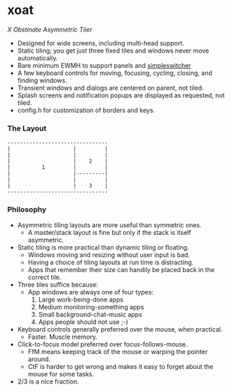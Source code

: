 xoat
====

*X Obstinate Asymmetric Tiler*

* Designed for wide screens, including multi-head support.
* Static tiling; you get just three fixed tiles and windows never move automatically.
* Bare minimum EWMH to support panels and [simpleswitcher](https://github.com/seanpringle/simpleswitcher)
* A few keyboard controls for moving, focusing, cycling, closing, and finding windows.
* Transient windows and dialogs are centered on parent, not tiled.
* Splash screens and notification popups are displayed as requested, not tiled.
* config.h for customization of borders and keys.

### The Layout

	--------------------------------
	|                    |         |
	|                    |         |
	|                    |    2    |
	|          1         |         |
	|                    |---------|
	|                    |         |
	|                    |    3    |
	--------------------------------

### Philosophy

* Asymmetric tiling layouts are more useful than symmetric ones.
	* A master/stack layout is fine but only if the stack is itself asymmetric.
* Static tiling is more practical than dynamic tiling or floating.
	* Windows moving and resizing without user input is bad.
	* Having a choice of tiling layouts at run time is distracting.
	* Apps that remember their size can handily be placed back in the correct tile.
* Three tiles suffice because:
	* App windows are always one of four types:
		1. Large work-being-done apps
		2. Medium monitoring-something apps
		3. Small background-chat-music apps
		4. Apps people should not use ;-)
* Keyboard controls generally preferred over the mouse, when practical.
	* Faster. Muscle memory.
* Click-to-focus model preferred over focus-follows-mouse.
	* FfM means keeping track of the mouse or warping the pointer around.
	* CtF is harder to get wrong and makes it easy to forget about the mouse for some tasks.
* 2/3 is a nice fraction.
